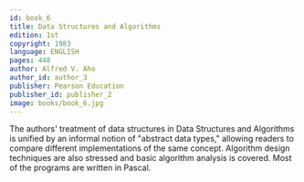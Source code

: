```yaml
---
id: book_6
title: Data Structures and Algorithms
edition: 1st
copyright: 1983
language: ENGLISH
pages: 448
author: Alfred V. Aho
author_id: author_3
publisher: Pearson Education
publisher_id: publisher_2
image: books/book_6.jpg
---
```


The authors' treatment of data structures in Data Structures and Algorithms is unified by an informal notion of "abstract data types," allowing readers to compare different implementations of the same concept. Algorithm design techniques are also stressed and basic algorithm analysis is covered. Most of the programs are written in Pascal.